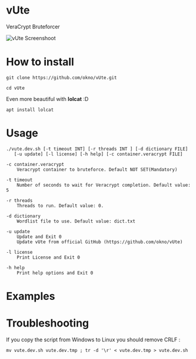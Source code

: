 # vUte 
VeraCrypt Bruteforcer

![vUte Screenshoot](https://github.com/okno/vUte/blob/master/screenshot.png?raw=true)

# How to install 

`git clone https://github.com/okno/vUte.git`

`cd vUte` 


Even more beautiful with **lolcat** :D


`apt install lolcat`

# Usage 
    ./vute.dev.sh [-t timeout INT] [-r threads INT ] [-d dictionary FILE]
       [-u update] [-l license] [-h help] [-c container.veracrypt FILE]

    -c container.veracrypt
        Veracrypt container to bruteforce. Default NOT SET(Mandatory)

    -t timeout
        Number of seconds to wait for Veracrypt completion. Default value: 5

    -r threads
        Threads to run. Default value: 0.

    -d dictionary
        Wordlist file to use. Default value: dict.txt

    -u update
        Update and Exit 0
        Update vUte from official GitHub (https://github.com/okno/vUte)

    -l license
        Print License and Exit 0

    -h help
        Print help options and Exit 0
# Examples 

# Troubleshooting

If you copy the script from Windows to Linux you should remove CRLF :

`mv vute.dev.sh vute.dev.tmp ; tr -d '\r' < vute.dev.tmp > vute.dev.sh`

